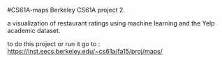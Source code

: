 #CS61A-maps
Berkeley CS61A project 2.


a visualization of restaurant ratings using machine learning and the Yelp academic dataset.



to do this project or run it go to : https://inst.eecs.berkeley.edu/~cs61a/fa15/proj/maps/

